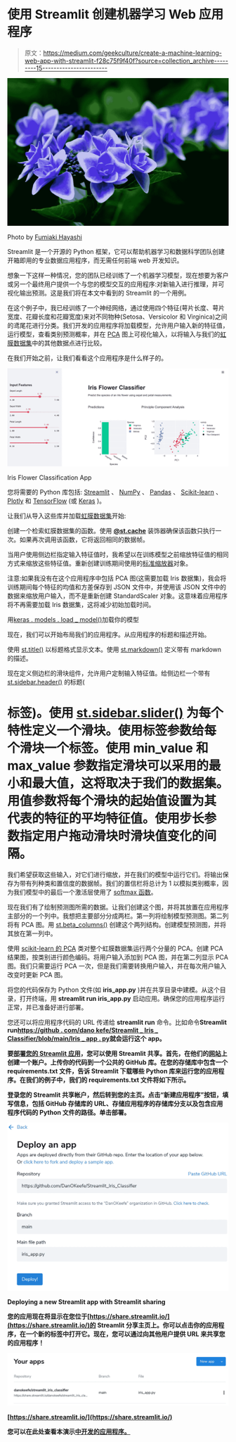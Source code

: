 # 使用 Streamlit 创建机器学习 Web 应用程序

> 原文：<https://medium.com/geekculture/create-a-machine-learning-web-app-with-streamlit-f28c75f9f40f?source=collection_archive---------15----------------------->

![](img/f9aa3dfcb20fd9c916beb2d6d9bf88ca.png)

Photo by [Fumiaki Hayashi](https://unsplash.com/@fumirin)

Streamlit 是一个开源的 Python 框架，它可以帮助机器学习和数据科学团队创建开箱即用的专业数据应用程序，而无需任何前端 web 开发知识。

想象一下这样一种情况，您的团队已经训练了一个机器学习模型，现在想要为客户或另一个最终用户提供一个与您的模型交互的应用程序:对新输入进行推理，并可视化输出预测。这是我们将在本文中看到的 Streamlit 的一个用例。

在这个例子中，我已经训练了一个神经网络，通过使用四个特征(萼片长度、萼片宽度、花瓣长度和花瓣宽度)来对不同物种(Setosa、Versicolor 和 Virginica)之间的鸢尾花进行分类。我们开发的应用程序将加载模型，允许用户输入新的特征值，运行模型，查看类别预测概率，并在 [PCA](https://en.wikipedia.org/wiki/Principal_component_analysis) 图上可视化输入，以将输入与我们的[虹膜数据集](https://archive.ics.uci.edu/ml/datasets/iris)中的其他数据点进行比较。

在我们开始之前，让我们看看这个应用程序是什么样子的。

![](img/49a59f97ae41162f610ca60430cf342e.png)

Iris Flower Classification App

您将需要的 Python 库包括: [Streamlit](https://streamlit.io/) 、 [NumPy](https://numpy.org/) 、 [Pandas](https://pandas.pydata.org/) 、 [Scikit-learn](https://scikit-learn.org/stable/) 、 [Plotly](https://plotly.com/python/plotly-express/) 和 [TensorFlow](https://www.tensorflow.org/) (或 [Keras](https://keras.io/) )。

让我们从导入这些库并加载[虹膜数据集](https://archive.ics.uci.edu/ml/datasets/iris)开始:

创建一个检索虹膜数据集的函数。使用 [**@st.cache**](https://docs.streamlit.io/en/stable/api.html#streamlit.cache) 装饰器确保该函数只执行一次。如果再次调用该函数，它将返回相同的数据帧。

当用户使用侧边栏指定输入特征值时，我希望以在训练模型之前缩放特征值的相同方式来缩放这些特征值。重新创建训练期间使用的[标准缩放器](https://scikit-learn.org/stable/modules/generated/sklearn.preprocessing.StandardScaler.html)对象。

注意:如果我没有在这个应用程序中包括 PCA 图(这需要加载 Iris 数据集)，我会将训练期间每个特征的均值和方差保存到 JSON 文件中，并使用该 JSON 文件中的数据来缩放用户输入，而不是重新创建 StandardScaler 对象。这意味着应用程序将不再需要加载 Iris 数据集，这将减少初始加载时间。

用[keras . models . load _ model()](https://www.tensorflow.org/api_docs/python/tf/keras/models/load_model)加载你的模型

现在，我们可以开始布局我们的应用程序。从应用程序的标题和描述开始。

使用 [st.title()](https://docs.streamlit.io/en/stable/api.html#streamlit.title) 以标题格式显示文本。使用 [st.markdown()](https://docs.streamlit.io/en/stable/api.html#streamlit.markdown) 定义带有 markdown 的描述。

现在定义侧边栏的滑块组件，允许用户定制输入特征值。给侧边栏一个带有 [st.sidebar.header()](https://docs.streamlit.io/en/stable/api.html#add-widgets-to-sidebar) 的标题(

# 标签)。使用 [st.sidebar.slider()](https://en.wikipedia.org/wiki/Principal_component_analysis) 为每个特性定义一个滑块。使用**标签**参数给每个滑块一个标签。使用 **min_value** 和 **max_value** 参数指定滑块可以采用的最小和最大值，这将取决于我们的数据集。用**值**参数将每个滑块的起始值设置为其代表的特征的平均特征值。使用**步长**参数指定用户拖动滑块时滑块值变化的间隔。

我们希望获取这些输入，对它们进行缩放，并在我们的模型中运行它们。将输出保存为带有列种类和置信度的数据帧。我们的置信栏将总计为 1 以模拟类别概率，因为我们模型中的最后一个激活层使用了 [softmax 函数](https://en.wikipedia.org/wiki/Softmax_function)。

现在我们有了绘制预测图所需的数据。让我们创建这个图，并将其放置在应用程序主部分的一个列中。我想把主要部分分成两栏。第一列将绘制模型预测图。第二列将有 PCA 图。用 [st.beta_columns()](https://docs.streamlit.io/en/stable/api.html#streamlit.beta_columns) 创建这个两列结构。创建模型预测图，并将其放在第一列中。

使用 [scikit-learn 的 PCA](https://scikit-learn.org/stable/modules/generated/sklearn.decomposition.PCA.html) 类对整个虹膜数据集运行两个分量的 PCA。创建 PCA 结果图，按类别进行颜色编码。将用户输入添加到 PCA 图，并在第二列显示 PCA 图。我们只需要运行 PCA 一次，但是我们需要转换用户输入，并在每次用户输入改变时更新 PCA 图。

将您的代码保存为 Python 文件(如 **iris_app.py** )并在共享目录中建模。从这个目录，打开终端，用 **streamlit run iris_app.py** 启动应用。确保您的应用程序运行正常，并已准备好进行部署。

您还可以将应用程序代码的 URL 传递给 **streamlit run** 命令。比如命令**Streamlit run**[**https://github . com/dano kefe/Streamlit _ Iris _ Classifier/blob/main/Iris _ app . py**](https://github.com/DanOKeefe/Streamlit_Iris_Classifier/blob/main/iris_app.py)**就会运行这个 app。**

**要[部署您的 Streamlit 应用](https://docs.streamlit.io/en/stable/deploy_streamlit_app.html)，您可以使用 Streamlit 共享。首先，在他们的[网站](https://streamlit.io/sharing)上创建一个账户。上传你的代码到一个公共的 GitHub 库。在您的存储库中包含一个 requirements.txt 文件，告诉 Streamlit 下载哪些 Python 库来运行您的应用程序。在我们的例子中，我们的 requirements.txt 文件将如下所示。**

**登录您的 Streamlit 共享帐户，然后转到您的主页。点击“新建应用程序”按钮，填写信息，包括 GitHub 存储库的 URL、存储应用程序的存储库分支以及包含应用程序代码的 Python 文件的路径。单击部署。**

**![](img/57ce4b2d3bb05ec7923778c52631a53e.png)**

**Deploying a new Streamlit app with Streamlit sharing**

**您的应用现在将显示在您位于[https://share.streamlit.io/](https://share.streamlit.io/)的 Streamlit 分享主页上。你可以点击你的应用程序，在一个新的标签中打开它。现在，您可以通过向其他用户提供 URL 来共享您的应用程序！**

**![](img/9b014780cd427cde2510392c6362fef7.png)**

**[https://share.streamlit.io/](https://share.streamlit.io/)**

**您可以在此处查看本演示[中开发的应用程序。](https://share.streamlit.io/danokeefe/streamlit_iris_classifier/main/iris_app.py)**